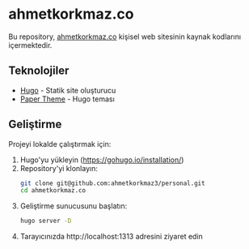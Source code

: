 # ahmetkorkmaz.co

Bu repository, [ahmetkorkmaz.co](https://ahmetkorkmaz.co) kişisel web sitesinin kaynak kodlarını içermektedir.

## Teknolojiler

- [Hugo](https://gohugo.io/) - Statik site oluşturucu
- [Paper Theme](https://github.com/nanxiaobei/hugo-paper) - Hugo teması

## Geliştirme

Projeyi lokalde çalıştırmak için:

1. Hugo'yu yükleyin (https://gohugo.io/installation/)
2. Repository'yi klonlayın:
   ```bash
   git clone git@github.com:ahmetkorkmaz3/personal.git
   cd ahmetkorkmaz.co
   ```
3. Geliştirme sunucusunu başlatın:
   ```bash
   hugo server -D
   ```
4. Tarayıcınızda http://localhost:1313 adresini ziyaret edin
